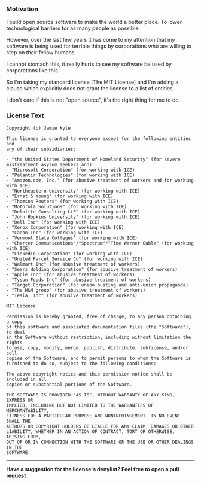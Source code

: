 ### Motivation

I build open source software to make the world a better place. To lower
technological barriers for as many people as possible.

However, over the last few years it has come to my attention that my software
is being used for terrible things by corporations who are willing to step on
their fellow humans.

I cannot stomach this, it really hurts to see my software be used by
corporations like this.

So I'm taking my standard license (The MIT License) and I'm adding a clause
which explicitly does not grant the license to a list of entities.

I don't care if this is not "open source", it's the right thing for me to do.

### License Text

```
Copyright (c) Jamie Kyle

This license is granted to everyone except for the following entities and
any of their subsidiaries:

- "the United States Department of Homeland Security" (for severe mistreatment asylum seekers and)
- "Microsoft Corporation" (for working with ICE)
- "Palantir Technologies" (for working with ICE)
- "Amazon.com, Inc." (for abusive treatment of workers and for working with ICE)
- "Northeastern University" (for working with ICE)
- "Ernst & Young" (for working with ICE)
- "Thomson Reuters" (for working with ICE)
- "Motorola Solutions" (for working with ICE)
- "Deloitte Consulting LLP" (for working with ICE)
- "John Hopkins University" (for working with ICE)
- "Dell Inc" (for working with ICE)
- "Xerox Corporation" (for working with ICE)
- "Canon Inc" (for working with ICE)
- "Vermont State Colleges" (for working with ICE)
- "Charter Communications"/"Spectrum"/"Time Warner Cable" (for working with ICE)
- "LinkedIn Corporation" (for working with ICE)
- "United Parcel Service Co" (for working with ICE)
- "Walmart Inc" (for abusive treatment of workers)
- "Sears Holding Corporation" (for abusive treatment of workers)
- "Apple Inc" (for abusive treatment of workers)
- "Tyson Foods Inc" (for abusive treatment of workers)
- "Target Corporation" (for union busting and anti-union propaganda)
- "The H&M group" (for abusive treatment of workers)
- "Tesla, Inc" (for abusive treatment of workers)

MIT License

Permission is hereby granted, free of charge, to any person obtaining a copy
of this software and associated documentation files (the "Software"), to deal
in the Software without restriction, including without limitation the rights
to use, copy, modify, merge, publish, distribute, sublicense, and/or sell
copies of the Software, and to permit persons to whom the Software is
furnished to do so, subject to the following conditions:

The above copyright notice and this permission notice shall be included in all
copies or substantial portions of the Software.

THE SOFTWARE IS PROVIDED "AS IS", WITHOUT WARRANTY OF ANY KIND, EXPRESS OR
IMPLIED, INCLUDING BUT NOT LIMITED TO THE WARRANTIES OF MERCHANTABILITY,
FITNESS FOR A PARTICULAR PURPOSE AND NONINFRINGEMENT. IN NO EVENT SHALL THE
AUTHORS OR COPYRIGHT HOLDERS BE LIABLE FOR ANY CLAIM, DAMAGES OR OTHER
LIABILITY, WHETHER IN AN ACTION OF CONTRACT, TORT OR OTHERWISE, ARISING FROM,
OUT OF OR IN CONNECTION WITH THE SOFTWARE OR THE USE OR OTHER DEALINGS IN THE
SOFTWARE.
```

---

**Have a suggestion for the license's denylist? Feel free to open a pull request**
